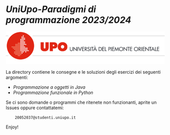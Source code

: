 # ***UniUpo-Paradigmi di programmazione 2023/2024***
![uniupo](img_doc/Uniupo_logo.png)

La directory contiene le consegne e le soluzioni degli esercizi dei seguenti argomenti:

- *Programmazione a oggetti in Java*
- *Programmazione funzionale in Python*

Se ci sono domande o programmi che ritenete non funzionanti, aprite un Issues oppure contattatemi:

        20052037@studenti.uniupo.it

Enjoy!